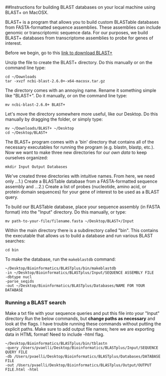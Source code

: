 ##Instructions for building BLAST databases on your local machine using BLAST+ on MacOSX.

BLAST+ is a program that allows you to build custom BLASTable databases from FASTA-formatted sequence assemblies. These assemblies can include genomic or transcriptomic sequence data. For our purposes, we build BLAST+ databases from transcriptome assemblies to probe for genes of interest.

Before we begin, go to this [link to download BLAST+](ftp://ftp.ncbi.nlm.nih.gov/blast/executables/blast+/LATEST/)


Unzip the file to create the BLAST+ directory. Do this manually or on the command line type:
```
cd ~/Downloads
tar -xvzf ncbi-blast-2.6.0+-x64-macosx.tar.gz
```
The directory comes with an annoying name. Rename it something simple like "BLAST+". Do it manually, or on the command line type:
```
mv ncbi-blast-2.6.0+ BLAST+
```

Let's move the directory somewhere more useful, like our Desktop. Do this manually by dragging the folder, or simply type:
```
mv ~/Downloads/BLAST+ ~/Desktop
cd ~/Desktop/BLAST+
```

The BLAST+ program comes with a 'bin' directory that contains all of the necessary executables for running the program (e.g. blastn, blastp, etc.). Now we want to make three new directories for our *own data* to keep ourselves organized:
```
mkdir Input Output Databases
```

We've created three directories with intuitive names. From here, we need only 
...1.) Create a BLASTable database from a FASTA-formatted sequence assembly and 
...2.) Create a list of probes (nucleotide, amino acid, or protein domain sequences) for your gene of interest to be used as a BLAST query.

To build our BLASTable database, place your sequence assembly (in FASTA format) into the "Input" directory. Do this manually, or type:
```
mv path-to-your-file/filename.fasta ~/Desktop/BLAST+/Input
```

Within the main directory there is a subdirectory called "bin". This contains the executable that allows us to build a database and run various BLAST searches:

```
cd bin
```

To make the database, run the `makeblastdb` command: 

```
~/Desktop/Bioinformatics/BLASTplus/bin/makeblastdb 
-in ~/Desktop/Bioinformatics/BLASTplus/Input/SEQUENCE ASSEMBLY FILE 
-dbtype nucl 
-parse_seqids 
-out ~/Desktop/Bioinformatics/BLASTplus/Databases/NAME FOR YOUR DATABASE
```

### Running a BLAST search
Make a txt file with your sequence queries and put this file into your "Input" directory
Run the below commands, but **change paths as necessary** and look at the flags. I have trouble running these commands without putting the explicit paths. 
Make sure to add output file names; here we are exporting data in HTML format! Need to include -html flag.

```
~/Desktop/Bioinformatics/BLASTplus/bin/tblastn 
-query /Users/pvaelli/Desktop/Bioinformatics/BLASTplus/Input/SEQUENCE QUERY FILE
-db /Users/pvaelli/Desktop/Bioinformatics/BLASTplus/Databases/DATABASE FILE
-out /Users/pvaelli/Desktop/Bioinformatics/BLASTplus/Output/OUTPUT FILE.html -html
```

